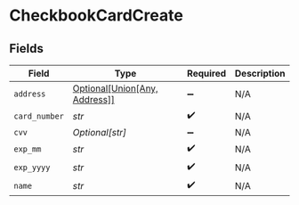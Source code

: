 # CheckbookCardCreate


## Fields

| Field                                                                              | Type                                                                               | Required                                                                           | Description                                                                        |
| ---------------------------------------------------------------------------------- | ---------------------------------------------------------------------------------- | ---------------------------------------------------------------------------------- | ---------------------------------------------------------------------------------- |
| `address`                                                                          | [Optional[Union[Any, Address]]](../../models/shared/checkbookcardcreateaddress.md) | :heavy_minus_sign:                                                                 | N/A                                                                                |
| `card_number`                                                                      | *str*                                                                              | :heavy_check_mark:                                                                 | N/A                                                                                |
| `cvv`                                                                              | *Optional[str]*                                                                    | :heavy_minus_sign:                                                                 | N/A                                                                                |
| `exp_mm`                                                                           | *str*                                                                              | :heavy_check_mark:                                                                 | N/A                                                                                |
| `exp_yyyy`                                                                         | *str*                                                                              | :heavy_check_mark:                                                                 | N/A                                                                                |
| `name`                                                                             | *str*                                                                              | :heavy_check_mark:                                                                 | N/A                                                                                |